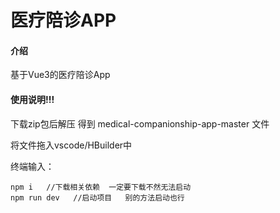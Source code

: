 # 医疗陪诊APP

#### 介绍
基于Vue3的医疗陪诊App

#### 使用说明!!!

下载zip包后解压 得到 medical-companionship-app-master 文件

将文件拖入vscode/HBuilder中

终端输入：
    
    npm i   //下载相关依赖  一定要下载不然无法启动
    npm run dev   //启动项目   别的方法启动也行


